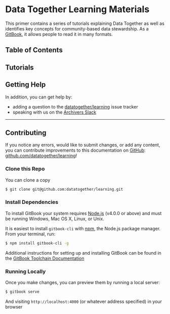 # Data Together Learning Materials

This primer contains a series of tutorials explaining Data Together as well as identifies key concepts for community-based data stewardship. As a [GitBook](https://www.gitbook.com/), it allows people to read it in many formats.

## Table of Contents



## Tutorials



## Getting Help

In addition, you can get help by:

- adding a question to the [datatogether/learning](https://github.com/datatogether/learning/issues) issue tracker
- speaking with us on the [Archivers Slack](https://slack.archivers.space)

---

## Contributing

If you notice any errors, would like to submit changes, or add any content, you can contribute improvements to this documentation on [GitHub](https://github.com/datatogether/learning): [github.com/datatogether/learning](https://github.com/datatogether/learning)!

### Clone this Repo

You can clone a copy

```bash
$ git clone git@github.com:datatogether/learning.git
```

### Install Dependencies

To install GitBook your system requires [Node.js](https://nodejs.org/en/) (v4.0.0 or above) and must be running Windows, Mac OS X, Linux, or Unix.

It is easiest to install `gitbook-cli` with [npm](https://www.npmjs.com/), the Node.js package manager. From your terminal, run:

```bash
$ npm install gitbook-cli -g
```

Additional instructions for setting up and installing GitBook can be found in the [GitBook Toolchain Documentation](https://toolchain.gitbook.com/setup.html)

### Running Locally

Once you make changes, you can preview them by running a local server:

```bash
$ gitbook serve
```

And visiting `http://localhost:4000` (or whatever address specified) in your browser
